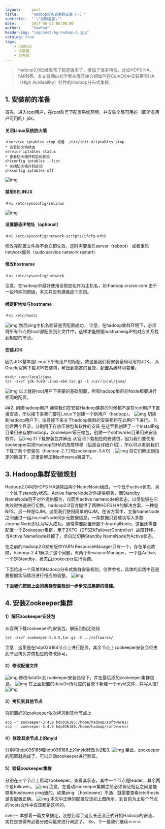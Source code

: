 ```yaml
---
layout:     post
title:      "Hadoop分布式集群安装（一）"
subtitle:   " \"前期准备\""
date:       2017-06-23 00:00:00
author:     "hxwhou"
header-img: "img/post-bg-hadoop-1.jpg"
catalog: true
tags:
    - hadoop
    - 大数据
    - 分布式
---
```


>Hadoop2.0已经发布了稳定版本了，增加了很多特性，比如HDFS HA、YARN等。本文将面向初学者从零开始介绍如何在CentOS中安装带有HA（High Availability）特性的Hadoop分布式集群。

## 1. 安装前的准备
首先，进入root用户，在root账号下配置系统环境，并安装全局可用的（即所有用户可用的）jdk。
#### 关闭Linux系统防火墙 
```
＃service iptables stop 或者  /etc/init.d/iptables stop 
* 查看防火墙状态 
service iptables status 
* 查看防火墙开机启动状态 
chkconfig iptables --list 
* 关闭防火墙开机启动 
chkconfig iptables off 
```
![img](/img/in-post/20170623/001.png)

#### 禁用SELINUX
```
＃vi /etc/sysconfig/selinux
```
![img](/img/in-post/20170623/002.png)

#### 设置静态IP地址（optional）
```
＃vi /etc/sysconfig/network-scripts/ifcfg-eth0
```
修改完配置文件后不会立即生效，这时需要重启server（reboot）
或者重启network服务（sudo  service network restart）
#### 修改hostname
```
＃vi /etc/sysconfig/network
```
注意，在hadoop中最好使用全限定名作为主机名，如:hadoop.cruise.com
由于一些特殊的原因，本文并没有遵循这个原则。
#### 绑定IP地址与hostname
```
＃vi /etc/hosts
```
![img](/img/in-post/20170623/003.png)
然后ping主机名验证是否配置成功。
注意，在hadoop集群环境下，必须将所有节点的host都配置到此文件中，这样才能根据hostname与IP的对应关系找到相应的节点。
#### 安装JDK
因为JDK基本是Linux下所有用户的标配，故这里我们将安装全局可用的JDK。
从Oracle官网下载JDK安装包，解压到指定的目录，配置系统环境变量。
```
mkdir /usr/local/java
tar -zxvf jdk-7u80-linux-x64.tar.gz -C /usr/local/java/
```
![img](/img/in-post/20170623/004.png)
以上就是root用户下需要的基础配置，所有hadoop集群的Node都要进行相同的配置。

##2. 创建hadoop用户
通常我们在安装Hadoop集群的时候都不是在root用户下直接安装，所以接下来我们要在Linux下创建一个新用户（hadoop）。
![img](/img/in-post/20170623/005.png)
切换到hadoop用户下，注意接下来关于hadoop集群的安装都将在此用户下进行。
1)创建两个目录，分别用于存放压缩包和软件的安装
在这里我创建了一个installPkg目录用来存放hadoop，zookeeper等压缩包，创建一个softwares目录用来安装软件。
![img](/img/in-post/20170623/006.png)
2)下载安装包并解压
从官网下载相应的安装包，因为我们要使用zookeeper实现Hadoop的HA的故障转移（后面会详细介绍），所以可以看到我们下载了两个安装包（hadoop-2.7.2和zookeeper-3.4.9）.
![img](/img/in-post/20170623/007.png)
将它们解压到指定的目录下，这里是解压到softwares目录下。

## 3. Hadoop集群安装规划
Hadoop2.0中的HDFS HA通常由两个NameNode组成，一个处于active状态，另一个处于standby状态。Active NameNode对外提供服务，而Standby NameNode则不对外提供服务，仅同步active namenode的状态，以便能够在它失败时快速进行切换。hadoop2.0官方提供了两种HDFS HA的解决方案，一种是NFS，另一种是QJM。这里我们使用简单的QJM。在该方案中，主备NameNode之间通过一组JournalNode同步元数据信息，一条数据只要成功写入多数JournalNode即认为写入成功，通常需要配置奇数个JournalNode。这里还需要配置一个Zookeeper集群，用于ZKFC（DFSZKFailoverController）故障转移，当Active NameNode挂掉了，会自动切换Standby NameNode为Active状态。<p>
在之前的Hadoop2.0发布版中YARN ResourceManager只有一个，存在单点故障，hadoop-2.4.1解决了这个问题，有两个ResourceManager，一个是Active，一个是Standby，状态由zookeeper进行协调。<p>
下面给出一个简单的Hadoop分布式集群安装规划，仅供参考，具体的实践中还是要根据实际情况进行相应的调整。
![img](/img/in-post/20170623/008.png)

**下面我们按照上面的集群安装规划一步步完成集群的搭建。**

## 4. 安装Zookeeper集群
#### 1）解压zookeeper安装包
从官网下载zookeeper的安装包，解压到指定路径
```
tar -zxvf zookeeper-3.4.9.tar.gz -C ../softwares/
```
注意：这里是在hdp036184节点上进行配置，其余节点上zookeeper安装会经由此节点拷贝并做相应的修改即可。
#### 2）修改配置文件
![img](/img/in-post/20170623/009.png)
修改dataDir到zookeeper安装路径下，并在最后添加zookeeper集群信息。
![img](/img/in-post/20170623/010.png)
在上面配置的dataDir所对应的目录下新建一个myid文件，并写入值1.
![img](/img/in-post/20170623/011.png)
#### 3）拷贝到其他节点
将配置好的zookeeper依次拷贝到其他节点上
```
scp -r zookeeper-3.4.9 hdp036185:/home/hadoop/softwares/
scp -r zookeeper-3.4.9 hdp036186:/home/hadoop/softwares/
```
#### 4）修改其余节点上的myid
分别将hdp036185和hdp036186上的myid修改为2和3.
![img](/img/in-post/20170623/012.png)
至此，zookeeper的配置就完成了，可以启动zookeeper进行验证。
#### 5）验证zookeeper集群
分别在三个节点上启动zookeeper，查看其状态，其中一个节点是leader，其余两个是follower。
![img](/img/in-post/20170623/013.png)
注意，在启动zookeeper集群之前必须保证相互之间是能够用hostname ping通的，如果ping ［hostname］不通，就需要查看/etc/hosts是否配置正确。
![img](/img/in-post/20170623/014.png)
本文中正确的配置应该如上图所示，到目前为止每个节点的hosts文件中应该都是这样的。

over～
本想着一篇文章搞定，没想到写了这么长还没正式开始Hadoop的安装，实在是觉得有必要分成两篇来进行阐述了。
So，下一篇我们继续＝＝＝